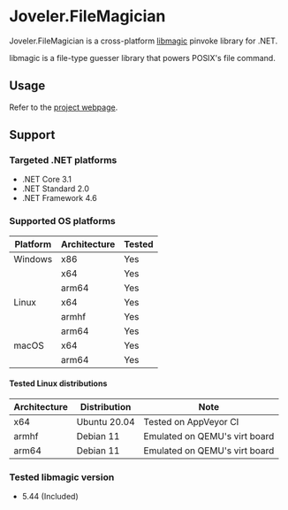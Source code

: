 # Joveler.FileMagician

Joveler.FileMagician is a cross-platform [libmagic](http://www.darwinsys.com/file/) pinvoke library for .NET.

libmagic is a file-type guesser library that powers POSIX's file command.

## Usage

Refer to the [project webpage](https://github.com/ied206/Joveler.FileMagician).

## Support

### Targeted .NET platforms

- .NET Core 3.1
- .NET Standard 2.0
- .NET Framework 4.6

### Supported OS platforms

| Platform | Architecture | Tested |
|----------|--------------|--------|
| Windows  | x86          | Yes    |
|          | x64          | Yes    |
|          | arm64        | Yes    |
| Linux    | x64          | Yes    |
|          | armhf        | Yes    |
|          | arm64        | Yes    |
| macOS    | x64          | Yes    |
|          | arm64        | Yes    |

#### Tested Linux distributions

| Architecture | Distribution | Note |
|--------------|--------------|------|
| x64          | Ubuntu 20.04 | Tested on AppVeyor CI         |
| armhf        | Debian 11    | Emulated on QEMU's virt board |
| arm64        | Debian 11    | Emulated on QEMU's virt board |

### Tested libmagic version

- 5.44 (Included)
